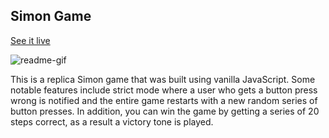 ## Simon Game 

[See it live](http://christophszcz.github.io/simonGame/)

![readme-gif](https://media.giphy.com/media/CT4uJMxHduSL6/giphy.gif)

This is a replica Simon game that was built using vanilla JavaScript. Some notable features include strict mode where a user who gets a button press wrong is notified and the entire game restarts with a new random series of button presses. In addition, you can win the game by getting a series of 20 steps correct, as a result a victory tone is played.
